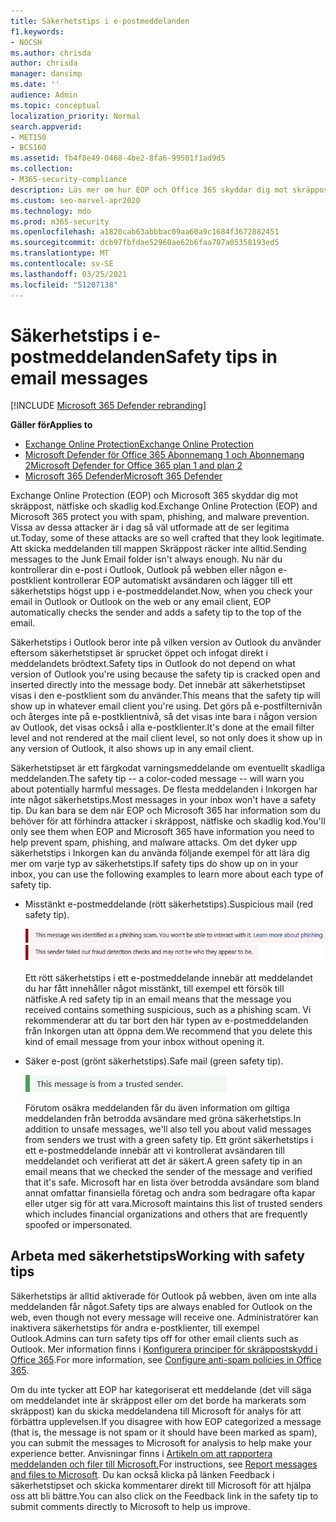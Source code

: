 ```yaml
---
title: Säkerhetstips i e-postmeddelanden
f1.keywords:
- NOCSH
ms.author: chrisda
author: chrisda
manager: dansimp
ms.date: ''
audience: Admin
ms.topic: conceptual
localization_priority: Normal
search.appverid:
- MET150
- BCS160
ms.assetid: fb4f8e49-0468-4be2-8fa6-99501f1ad9d5
ms.collection:
- M365-security-compliance
description: Läs mer om hur EOP och Office 365 skyddar dig mot skräppost, nätfiske och skadlig kod genom att lägga till ett säkerhetstips högst upp i e-postmeddelanden.
ms.custom: seo-marvel-apr2020
ms.technology: mdo
ms.prod: m365-security
ms.openlocfilehash: a1820cab63abbbac09aa60a9c1684f3672882451
ms.sourcegitcommit: dcb97fbfdae52960ae62b6faa707a05358193ed5
ms.translationtype: MT
ms.contentlocale: sv-SE
ms.lasthandoff: 03/25/2021
ms.locfileid: "51207138"
---
```

# <a name="safety-tips-in-email-messages"></a><span data-ttu-id="6e325-103">Säkerhetstips i e-postmeddelanden</span><span class="sxs-lookup"><span data-stu-id="6e325-103">Safety tips in email messages</span></span>

[!INCLUDE [Microsoft 365 Defender rebranding](../includes/microsoft-defender-for-office.md)]

<span data-ttu-id="6e325-104">**Gäller för**</span><span class="sxs-lookup"><span data-stu-id="6e325-104">**Applies to**</span></span>
- [<span data-ttu-id="6e325-105">Exchange Online Protection</span><span class="sxs-lookup"><span data-stu-id="6e325-105">Exchange Online Protection</span></span>](exchange-online-protection-overview.md)
- [<span data-ttu-id="6e325-106">Microsoft Defender för Office 365 Abonnemang 1 och Abonnemang 2</span><span class="sxs-lookup"><span data-stu-id="6e325-106">Microsoft Defender for Office 365 plan 1 and plan 2</span></span>](defender-for-office-365.md)
- [<span data-ttu-id="6e325-107">Microsoft 365 Defender</span><span class="sxs-lookup"><span data-stu-id="6e325-107">Microsoft 365 Defender</span></span>](../defender/microsoft-365-defender.md)

<span data-ttu-id="6e325-108">Exchange Online Protection (EOP) och Microsoft 365 skyddar dig mot skräppost, nätfiske och skadlig kod.</span><span class="sxs-lookup"><span data-stu-id="6e325-108">Exchange Online Protection (EOP) and Microsoft 365 protect you with spam, phishing, and malware prevention.</span></span> <span data-ttu-id="6e325-109">Vissa av dessa attacker är i dag så väl utformade att de ser legitima ut.</span><span class="sxs-lookup"><span data-stu-id="6e325-109">Today, some of these attacks are so well crafted that they look legitimate.</span></span> <span data-ttu-id="6e325-110">Att skicka meddelanden till mappen Skräppost räcker inte alltid.</span><span class="sxs-lookup"><span data-stu-id="6e325-110">Sending messages to the Junk Email folder isn't always enough.</span></span> <span data-ttu-id="6e325-111">Nu när du kontrollerar din e-post i Outlook, Outlook på webben eller någon e-postklient kontrollerar EOP automatiskt avsändaren och lägger till ett säkerhetstips högst upp i e-postmeddelandet.</span><span class="sxs-lookup"><span data-stu-id="6e325-111">Now, when you check your email in Outlook or Outlook on the web or any email client, EOP automatically checks the sender and adds a safety tip to the top of the email.</span></span>

<span data-ttu-id="6e325-112">Säkerhetstips i Outlook beror inte på vilken version av Outlook du använder eftersom säkerhetstipset är sprucket öppet och infogat direkt i meddelandets brödtext.</span><span class="sxs-lookup"><span data-stu-id="6e325-112">Safety tips in Outlook do not depend on what version of Outlook you're using because the safety tip is cracked open and inserted directly into the message body.</span></span> <span data-ttu-id="6e325-113">Det innebär att säkerhetstipset visas i den e-postklient som du använder.</span><span class="sxs-lookup"><span data-stu-id="6e325-113">This means that the safety tip will show up in whatever email client you're using.</span></span> <span data-ttu-id="6e325-114">Det görs på e-postfilternivån och återges inte på e-postklientnivå, så det visas inte bara i någon version av Outlook, det visas också i alla e-postklienter.</span><span class="sxs-lookup"><span data-stu-id="6e325-114">It's done at the email filter level and not rendered at the mail client level, so not only does it show up in any version of Outlook, it also shows up in any email client.</span></span>

<span data-ttu-id="6e325-115">Säkerhetstipset är ett färgkodat varningsmeddelande om eventuellt skadliga meddelanden.</span><span class="sxs-lookup"><span data-stu-id="6e325-115">The safety tip -- a color-coded message -- will warn you about potentially harmful messages.</span></span> <span data-ttu-id="6e325-116">De flesta meddelanden i Inkorgen har inte något säkerhetstips.</span><span class="sxs-lookup"><span data-stu-id="6e325-116">Most messages in your inbox won't have a safety tip.</span></span> <span data-ttu-id="6e325-117">Du kan bara se dem när EOP och Microsoft 365 har information som du behöver för att förhindra attacker i skräppost, nätfiske och skadlig kod.</span><span class="sxs-lookup"><span data-stu-id="6e325-117">You'll only see them when EOP and Microsoft 365 have information you need to help prevent spam, phishing, and malware attacks.</span></span> <span data-ttu-id="6e325-118">Om det dyker upp säkerhetstips i Inkorgen kan du använda följande exempel för att lära dig mer om varje typ av säkerhetstips.</span><span class="sxs-lookup"><span data-stu-id="6e325-118">If safety tips do show up on in your inbox, you can use the following examples to learn more about each type of safety tip.</span></span>

- <span data-ttu-id="6e325-119">Misstänkt e-postmeddelande (rött säkerhetstips).</span><span class="sxs-lookup"><span data-stu-id="6e325-119">Suspicious mail (red safety tip).</span></span>

    ![Skärmbild som visar ett rött säkerhetstips.](../../media/5078a0be-e556-44a1-b169-09d780d26898.png)

    <span data-ttu-id="6e325-121">Ett rött säkerhetstips i ett e-postmeddelande innebär att meddelandet du har fått innehåller något misstänkt, till exempel ett försök till nätfiske.</span><span class="sxs-lookup"><span data-stu-id="6e325-121">A red safety tip in an email means that the message you received contains something suspicious, such as a phishing scam.</span></span> <span data-ttu-id="6e325-122">Vi rekommenderar att du tar bort den här typen av e-postmeddelanden från Inkorgen utan att öppna dem.</span><span class="sxs-lookup"><span data-stu-id="6e325-122">We recommend that you delete this kind of email message from your inbox without opening it.</span></span>

- <span data-ttu-id="6e325-123">Säker e-post (grönt säkerhetstips).</span><span class="sxs-lookup"><span data-stu-id="6e325-123">Safe mail (green safety tip).</span></span>

    ![Skärmbild som visar ett grönt säkerhetstips.](../../media/acbc11d0-f626-4848-9fbf-66eeeda3f803.png)

    <span data-ttu-id="6e325-125">Förutom osäkra meddelanden får du även information om giltiga meddelanden från betrodda avsändare med gröna säkerhetstips.</span><span class="sxs-lookup"><span data-stu-id="6e325-125">In addition to unsafe messages, we'll also tell you about valid messages from senders we trust with a green safety tip.</span></span> <span data-ttu-id="6e325-126">Ett grönt säkerhetstips i ett e-postmeddelande innebär att vi kontrollerat avsändaren till meddelandet och verifierat att det är säkert.</span><span class="sxs-lookup"><span data-stu-id="6e325-126">A green safety tip in an email means that we checked the sender of the message and verified that it's safe.</span></span> <span data-ttu-id="6e325-127">Microsoft har en lista över betrodda avsändare som bland annat omfattar finansiella företag och andra som bedragare ofta kapar eller utger sig för att vara.</span><span class="sxs-lookup"><span data-stu-id="6e325-127">Microsoft maintains this list of trusted senders which includes financial organizations and others that are frequently spoofed or impersonated.</span></span>

## <a name="working-with-safety-tips"></a><span data-ttu-id="6e325-128">Arbeta med säkerhetstips</span><span class="sxs-lookup"><span data-stu-id="6e325-128">Working with safety tips</span></span>

<span data-ttu-id="6e325-129">Säkerhetstips är alltid aktiverade för Outlook på webben, även om inte alla meddelanden får något.</span><span class="sxs-lookup"><span data-stu-id="6e325-129">Safety tips are always enabled for Outlook on the web, even though not every message will receive one.</span></span> <span data-ttu-id="6e325-130">Administratörer kan inaktivera säkerhetstips för andra e-postklienter, till exempel Outlook.</span><span class="sxs-lookup"><span data-stu-id="6e325-130">Admins can turn safety tips off for other email clients such as Outlook.</span></span> <span data-ttu-id="6e325-131">Mer information finns i [Konfigurera principer för skräppostskydd i Office 365](configure-your-spam-filter-policies.md).</span><span class="sxs-lookup"><span data-stu-id="6e325-131">For more information, see [Configure anti-spam policies in Office 365](configure-your-spam-filter-policies.md).</span></span>

<span data-ttu-id="6e325-132">Om du inte tycker att EOP har kategoriserat ett meddelande (det vill säga om meddelandet inte är skräppost eller om det borde ha markerats som skräppost) kan du skicka meddelandena till Microsoft för analys för att förbättra upplevelsen.</span><span class="sxs-lookup"><span data-stu-id="6e325-132">If you disagree with how EOP categorized a message (that is, the message is not spam or it should have been marked as spam), you can submit the messages to Microsoft for analysis to help make your experience better.</span></span> <span data-ttu-id="6e325-133">Anvisningar finns i [Artikeln om att rapportera meddelanden och filer till Microsoft.](report-junk-email-messages-to-microsoft.md)</span><span class="sxs-lookup"><span data-stu-id="6e325-133">For instructions, see [Report messages and files to Microsoft](report-junk-email-messages-to-microsoft.md).</span></span> <span data-ttu-id="6e325-134">Du kan också klicka på länken Feedback i säkerhetstipset och skicka kommentarer direkt till Microsoft för att hjälpa oss att bli bättre.</span><span class="sxs-lookup"><span data-stu-id="6e325-134">You can also click on the Feedback link in the safety tip to submit comments directly to Microsoft to help us improve.</span></span>
